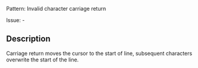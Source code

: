 Pattern: Invalid character carriage return

Issue: -

## Description

Carriage return moves the cursor to the start of line, subsequent characters overwrite the start of the line.
